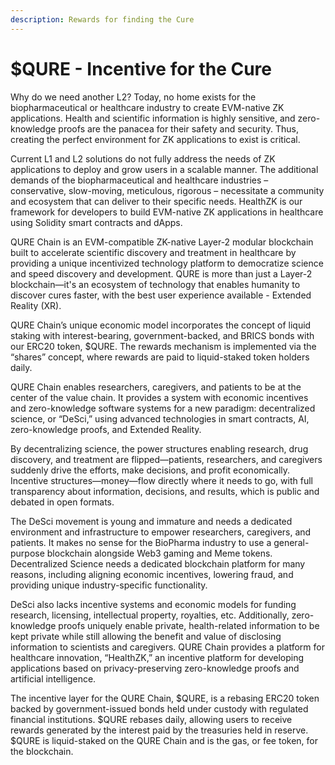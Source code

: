 ```yaml
---
description: Rewards for finding the Cure
---
```


# $QURE - Incentive for the Cure

Why do we need another L2?  Today, no home exists for the biopharmaceutical or healthcare industry to create EVM-native ZK applications.  Health and scientific information is highly sensitive, and zero-knowledge proofs are the panacea for their safety and security.  Thus, creating the perfect environment for ZK applications to exist is critical.

Current L1 and L2 solutions do not fully address the needs of ZK applications to deploy and grow users in a scalable manner.  The additional demands of the biopharmaceutical and healthcare industries – conservative, slow-moving, meticulous, rigorous – necessitate a community and ecosystem that can deliver to their specific needs.  HealthZK is our framework for developers to build EVM-native ZK applications in healthcare using Solidity smart contracts and dApps.

QURE Chain is an EVM-compatible ZK-native Layer-2 modular blockchain built to accelerate scientific discovery and treatment in healthcare by providing a unique incentivized technology platform to democratize science and speed discovery and development. QURE is more than just a Layer-2 blockchain—it's an ecosystem of technology that enables humanity to discover cures faster, with the best user experience available - Extended Reality (XR).

QURE Chain’s unique economic model incorporates the concept of liquid staking with interest-bearing, government-backed, and BRICS bonds with our ERC20 token, $QURE.  The rewards mechanism is implemented via the “shares” concept, where rewards are paid to liquid-staked token holders daily.

QURE Chain enables researchers, caregivers, and patients to be at the center of the value chain. It provides a system with economic incentives and zero-knowledge software systems for a new paradigm: decentralized science, or “DeSci,” using advanced technologies in smart contracts, AI, zero-knowledge proofs, and Extended Reality.

By decentralizing science, the power structures enabling research, drug discovery, and treatment are flipped—patients, researchers, and caregivers suddenly drive the efforts, make decisions, and profit economically. Incentive structures—money—flow directly where it needs to go, with full transparency about information, decisions, and results, which is public and debated in open formats.

The DeSci movement is young and immature and needs a dedicated environment and infrastructure to empower researchers, caregivers, and patients. It makes no sense for the BioPharma industry to use a general-purpose blockchain alongside Web3 gaming and Meme tokens. Decentralized Science needs a dedicated blockchain platform for many reasons, including aligning economic incentives, lowering fraud, and providing unique industry-specific functionality.

DeSci also lacks incentive systems and economic models for funding research, licensing, intellectual property, royalties, etc.  Additionally, zero-knowledge proofs uniquely enable private, health-related information to be kept private while still allowing the benefit and value of disclosing information to scientists and caregivers.  QURE Chain provides a platform for healthcare innovation, “HealthZK,” an incentive platform for developing applications based on privacy-preserving zero-knowledge proofs and artificial intelligence.

The incentive layer for the QURE Chain, $QURE, is a rebasing ERC20 token backed by government-issued bonds held under custody with regulated financial institutions.  $QURE rebases daily, allowing users to receive rewards generated by the interest paid by the treasuries held in reserve.  $QURE is liquid-staked on the QURE Chain and is the gas, or fee token, for the blockchain.

